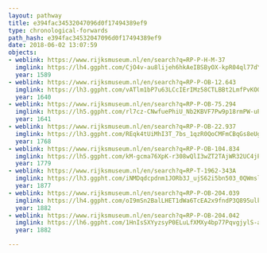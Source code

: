 ```yaml
---
layout: pathway
title: e394fac34532047096d0f17494389ef9
type: chronological-forwards
path_hash: e394fac34532047096d0f17494389ef9
date: 2018-06-02 13:07:59
objects:
- weblink: https://www.rijksmuseum.nl/en/search?q=RP-P-H-M-37
  imglink: https://lh4.ggpht.com/CjO4v-au8lijeh6hkAeIBSByOX-kpR04ql77dYvdVffyGHuAIPhR0bBHsCkjWMgNFlSw0XK0eTGdTX4ylsr86ghD5SY=s200
  year: 1589
- weblink: https://www.rijksmuseum.nl/en/search?q=RP-P-OB-12.643
  imglink: https://lh3.ggpht.com/vATlm1bP7u63LCcIErIMz58CTLBBt2LmfPvKOQzrn-x6hmjWXb0Wb4ImXAX0SlWtYMvBv-LpJft7we8l4EBu193mI-g=s200
  year: 1640
- weblink: https://www.rijksmuseum.nl/en/search?q=RP-P-OB-75.294
  imglink: https://lh5.ggpht.com/rl7cz-CNwfuePhiU_Nb2KBVF7Pw9p18rmPW-uPuQblhEXdPy7AobIxT3DjaZatAuw87WdLGOtahpACuBldOfB1t_GzY=s200
  year: 1641
- weblink: https://www.rijksmuseum.nl/en/search?q=RP-P-OB-22.937
  imglink: https://lh3.ggpht.com/REqk4tUiMhI3T_7bs_1qzR0QoCMFmCBqGs8eUgdofvUAyfEjgTwOSlfTcOJNPLQ5xX_ORgzg7bWj7Zpt_qDEXsCoVwuv=s200
  year: 1768
- weblink: https://www.rijksmuseum.nl/en/search?q=RP-P-OB-104.834
  imglink: https://lh5.ggpht.com/kM-gcma76XpK-r308wQlI3wZT2TAjWR32UC4jPma5c-Ps2IXtb21ZamTLsHx-ETL93AaIh-Ph0y_P4eNcJjMLM6Aq8YD=s200
  year: 1779
- weblink: https://www.rijksmuseum.nl/en/search?q=RP-T-1962-343A
  imglink: https://lh3.ggpht.com/iNMDqdcpdnm1JORb3J_ujS62i5bn503_0QWmslXGm-N74JOYxuOHAEfEBjA3adtHRXA5Qkmf2TwKcGbWKMWkvcTbMQ=s200
  year: 1877
- weblink: https://www.rijksmuseum.nl/en/search?q=RP-P-OB-204.039
  imglink: https://lh4.ggpht.com/oI9mSn2BalLHET1dWa6TcEA2x9fndP3Q895ulkhdcVK6vBXAqQl0iRfqZnkyo89WExDDp_tLxkHU4T5VZsqRsYUSQ3I=s200
  year: 1882
- weblink: https://www.rijksmuseum.nl/en/search?q=RP-P-OB-204.042
  imglink: https://lh6.ggpht.com/1HnIsSXYyzsyP0ELuLfXMXy4bp77PqvgjylS-a5M19CaFqPpFj8QOA57u4ySlEQYPkFiHrHjK0AYGSHa44OHmLkZdU55=s200
  year: 1882

---
```

